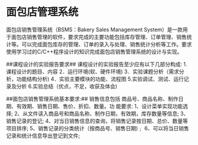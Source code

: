 # 面包店管理系统

面包店销售管理系统（BSMS：Bakery Sales Management System）是一款用于面包店销售管理的软件，要求完成的主要功能包括库存管理、订单管理、销售统计等。可以完成面包库存的管理、订单的录入与处理、销售统计分析等工作。要求使用学习过的C/C++程序设计的知识完成面包店销售管理系统的设计与实现。


##课程设计的实验报告要求##
课程设计的实验报告至少应有以下几部分构成:
1.课程设计的题目、内容
2．运行环境(软、硬件环境)
3．实验课题分析（需求分析，功能结构分析)
4．实验主要模块的功能、流程图
5.实验调试、测试、运行记录及分析
6.实验总结（优点，不足，收获及体会)


##面包店销售管理系统基本要求:##
销售信息包括
商品号、商品名称、制作日期、有效期、销售日期、售价、折扣、数量。功
能要求:
1、设计菜单实现功能选择;
2、从文件读入商品号和商品名称、制作日期，有效期，库存数量等信息;
3、销售记录的登记;
4、对当日销售信息的查询，将销售记录按日期、总价、数量等项目排序;
5、销售记录的分类统计（按商品号、销售日期)﹔
6、可以将当日销售记录和统计信息导出登记到文件;
